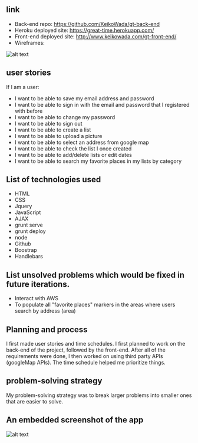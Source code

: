 ## link
- Back-end repo: https://github.com/KeikoWada/gt-back-end
- Heroku deployed site: https://great-time.herokuapp.com/
- Front-end deployed site: http://www.keikowada.com/gt-front-end/
- Wireframes:

![alt text](https://i.imgur.com/WjvFLGH.png)

## user stories
If I am a user:

- I want to be able to save my email address and password
- I want to be able to sign in with the email and password that I registered with before
- I want to be able to change my password
- I want to be able to sign out
- I want to be able to create a list
- I want to be able to upload a picture
- I want to be able to select an address from google map
- I want to be able to check the list I once created
- I want to be able to add/delete lists or edit dates
- I want to be able to search my favorite places in my lists by category

## List of technologies used
- HTML
- CSS
- Jquery
- JavaScript
- AJAX
- grunt serve
- grunt deploy
- node
- Github
- Boostrap
- Handlebars

## List unsolved problems which would be fixed in future iterations.
- Interact with AWS
- To populate all "favorite places" markers in the areas where users search by address (area)

## Planning and process
I first made user stories and time schedules.
I first planned to work on the back-end of the project, followed by the front-end. After all of the requirements were done, I then worked on  using third party APIs (googleMap APIs).
The time schedule helped me prioritize things.

## problem-solving strategy
My problem-solving strategy was to break larger problems into smaller ones that are easier to solve.

## An embedded screenshot of the app

![alt text](https://i.imgur.com/oVnvUIl.png?1)
